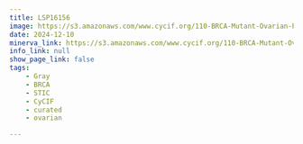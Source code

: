 ```yaml
---
title: LSP16156
image: https://s3.amazonaws.com/www.cycif.org/110-BRCA-Mutant-Ovarian-Precursors/LSP16156/LSP16156.png
date: 2024-12-10
minerva_link: https://s3.amazonaws.com/www.cycif.org/110-BRCA-Mutant-Ovarian-Precursors/LSP16156/index.html
info_link: null
show_page_link: false
tags:
    - Gray
    - BRCA
    - STIC
    - CyCIF
    - curated
    - ovarian

---
```


